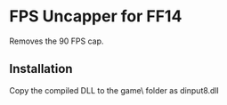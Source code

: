 # FPS Uncapper for FF14
Removes the 90 FPS cap.

## Installation

Copy the compiled DLL to the game\ folder as dinput8.dll